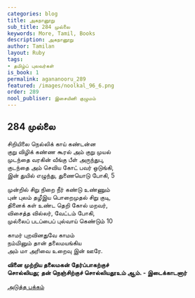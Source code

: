 ```yaml
---
categories: blog
title: அகநானூறு
sub_title: 284 முல்லை
keywords: More, Tamil, Books
description: அகநானூறு
author: Tamilan
layout: Ruby
tags:
- தமிழ்ப் புலவர்கள்
is_book: 1
permalink: agananooru_289
featured: /images/noolkal_96_6.png
order: 289
nool_publiser: இசையினி குழுமம்
---
```



## 284 முல்லை

சிறியிலை நெல்லிக் காய் கண்டன்ன  
குறு விழிக் கண்ண கூரல் அம் குறு முயல்  
முடந்தை வரகின் வீங்கு பீள் அருந்துபு,  
குடந்தை அம் செவிய கோட் பவர் ஒடுங்கி,  
இன் துயில் எழுந்து, துணையொடு போகி, 5

முன்றில் சிறு நிறை நீர் கண்டு உண்ணும்  
புன் புலம் தழீஇய பொறைமுதல் சிறு குடி,  
தினைக் கள் உண்ட தெறி கோல் மறவர்,  
விசைத்த வில்லர், வேட்டம் போகி,  
முல்லைப் படப்பைப் புல்வாய் கெண்டும் 10

காமர் புறவினதுவே காமம்  
நம்மினும் தான் தலைமயங்கிய  
அம் மா அரிவை உறைவு இன் ஊரே.

**வினை முற்றிய தலைமகன் தேர்ப்பாகற்குச்  
சொல்லியது; தன் நெஞ்சிற்குச் சொல்லியதூஉம் ஆம். - இடைக்காடனார்**

[அடுத்த பக்கம்](agananooru_290)